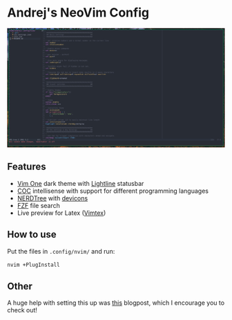 # Andrej's NeoVim Config
![alt text](./screenshot.jpg)

## Features
- [Vim One](https://github.com/rakr/vim-one) dark theme with [Lightline](https://github.com/itchyny/lightline.vim) statusbar
- [COC](https://github.com/neoclide/coc.nvim) intellisense with support for different programming languages
- [NERDTree](https://github.com/preservim/nerdtree) with [devicons](https://github.com/ryanoasis/vim-devicons)
- [FZF](https://github.com/junegunn/fzf.vim) file search
- Live preview for Latex ([Vimtex](https://github.com/lervag/vimtex))

## How to use
Put the files in ```.config/nvim/``` and run:
```bash
nvim +PlugInstall
```

## Other
A huge help with setting this up was [this](https://medium.com/better-programming/setting-up-neovim-for-web-development-in-2020-d800de3efacd) blogpost, which I encourage you to check out!
